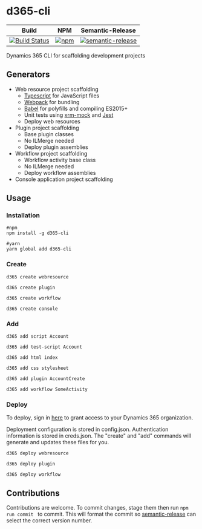# d365-cli
|Build|NPM|Semantic-Release|
|-----|---|----------------|
|[![Build Status](https://derekfinlinson.visualstudio.com/GitHub/_apis/build/status/derekfinlinson.d365-cli)](https://derekfinlinson.visualstudio.com/GitHub/_build/latest?definitionId=5)|[![npm](https://img.shields.io/npm/v/d365-cli.svg?style=flat-square)](https://www.npmjs.com/package/d365-cli)|[![semantic-release](https://img.shields.io/badge/%20%20%F0%9F%93%A6%F0%9F%9A%80-semantic--release-e10079.svg?style=flat-square)](https://github.com/semantic-release/semantic-release)|

Dynamics 365 CLI for scaffolding development projects

## Generators

* Web resource project scaffolding
  * [Typescript](https://www.typescriptlang.org/index.html) for JavaScript files
  * [Webpack](https://webpack.js.org/) for bundling
  * [Babel](https://babeljs.io/) for polyfills and compiling ES2015+  
  * Unit tests using [xrm-mock](https://github.com/camelCaseDave/xrm-mock) and [Jest](https://jestjs.io/)
  * Deploy web resources
* Plugin project scaffolding
  * Base plugin classes
  * No ILMerge needed
  * Deploy plugin assemblies
* Workflow project scaffolding
  * Workflow activity base class
  * No ILMerge needed
  * Deploy workflow assemblies
* Console application project scaffolding

## Usage

### Installation

```node
#npm
npm install -g d365-cli

#yarn
yarn global add d365-cli
```

### Create

```node
d365 create webresource

d365 create plugin

d365 create workflow

d365 create console
```

### Add

```node
d365 add script Account

d365 add test-script Account

d365 add html index

d365 add css stylesheet

d365 add plugin AccountCreate

d365 add workflow SomeActivity
```

### Deploy

To deploy, sign in [here](https://login.microsoftonline.com/common/oauth2/authorize?response_type=code&client_id=c67c746f-9745-46eb-83bb-5742263736b7&redirect_uri=https://github.com/derekfinlinson/d365-cli) to grant access to your Dynamics 365 organization.

Deployment configuration is stored in config.json. Authentication information is stored in creds.json. The "create" and "add" commands will generate and updates these files for you.

```node
d365 deploy webresource

d365 deploy plugin

d365 deploy workflow
```

## Contributions

Contributions are welcome. To commit changes, stage them then run ```npm run commit ``` to commit. This will format the commit so [semantic-release](https://semantic-release.gitbook.io/semantic-release/) can select the correct version number.
